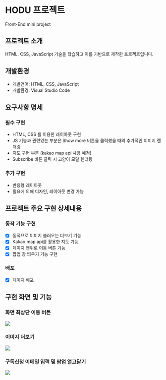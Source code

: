 # HODU 프로젝트
Front-End mini project <br>

## 프로젝트 소개
HTML, CSS, JavaScript 기술을 학습하고 이를 기반으로 제작한 프로젝트입니다.

## 개발환경
- 개발언어: HTML, CSS, JavaScript
- 개발환경: Visual Studio Code

## 요구사항 명세
### 필수 구현
- HTML, CSS 를 이용한 레이아웃 구현
- JS 기능과 관련있는 부분은 Show more 버튼을 클릭했을 때의 추가적인 이미지 렌더링
- 지도 구현 부분 (kakao map api 사용 예정)
- Subscribe 바튼 클릭 시 고양이 모달 렌더링

### 추가 구현
- 반응형 레이아웃
- 필요에 의해 디자인, 레이아웃 변경 가능

## 프로젝트 주요 구현 상세내용
### 동작 기능 구현
- [X] 동적으로 이미지 불러오는 더보기 기능
- [X] Kakao map api를 활용한 지도 기능
- [X] 페이지 맨위로 이동 버튼 기능
- [X] 팝업 창 띄우기 기능 구현

### 배포
- [X] 페이지 배포

## 구현 화면 및 기능
### 화면 최상단 이동 버튼
<img src="img/scroll.gif" />

### 이미지 더보기
<img src="img/ShowMoreImage.gif" />

### 구독신청 이메일 입력 및 팝업 열고닫기
<img src="img/popup.gif" />


